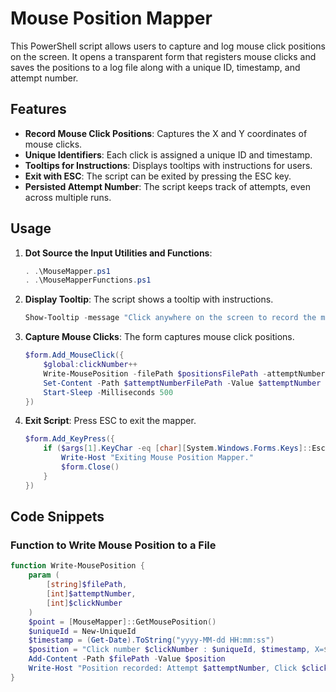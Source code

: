 # Mouse Position Mapper

This PowerShell script allows users to capture and log mouse click positions on the screen. It opens a transparent form that registers mouse clicks and saves the positions to a log file along with a unique ID, timestamp, and attempt number.

## Features

- **Record Mouse Click Positions**: Captures the X and Y coordinates of mouse clicks.
- **Unique Identifiers**: Each click is assigned a unique ID and timestamp.
- **Tooltips for Instructions**: Displays tooltips with instructions for users.
- **Exit with ESC**: The script can be exited by pressing the ESC key.
- **Persisted Attempt Number**: The script keeps track of attempts, even across multiple runs.

## Usage

1. **Dot Source the Input Utilities and Functions**:

    ```powershell
    . .\MouseMapper.ps1
    . .\MouseMapperFunctions.ps1
    ```

2. **Display Tooltip**: The script shows a tooltip with instructions.

    ```powershell
    Show-Tooltip -message "Click anywhere on the screen to record the mouse position.`nPress ESC to exit."
    ```

3. **Capture Mouse Clicks**: The form captures mouse click positions.

    ```powershell
    $form.Add_MouseClick({
        $global:clickNumber++
        Write-MousePosition -filePath $positionsFilePath -attemptNumber $attemptNumber -clickNumber $clickNumber
        Set-Content -Path $attemptNumberFilePath -Value $attemptNumber
        Start-Sleep -Milliseconds 500
    })
    ```

4. **Exit Script**: Press ESC to exit the mapper.

    ```powershell
    $form.Add_KeyPress({
        if ($args[1].KeyChar -eq [char][System.Windows.Forms.Keys]::Escape) {
            Write-Host "Exiting Mouse Position Mapper."
            $form.Close()
        }
    })
    ```

## Code Snippets

### Function to Write Mouse Position to a File

```powershell
function Write-MousePosition {
    param (
        [string]$filePath,
        [int]$attemptNumber,
        [int]$clickNumber
    )
    $point = [MouseMapper]::GetMousePosition()
    $uniqueId = New-UniqueId
    $timestamp = (Get-Date).ToString("yyyy-MM-dd HH:mm:ss")
    $position = "Click number $clickNumber : $uniqueId, $timestamp, X=$($point.X), Y=$($point.Y)"
    Add-Content -Path $filePath -Value $position
    Write-Host "Position recorded: Attempt $attemptNumber, Click $clickNumber, ID $uniqueId, Date $timestamp"
}
```
